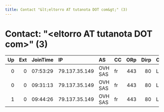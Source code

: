 ```yaml
---
title: Contact "&lt;eltorro AT tutanota DOT com&gt;" (3)
---
```


# Contact: "&lt;eltorro AT tutanota DOT com&gt;" (3)

|   Up |   Ext | JoinTime   | IP            | AS      | CC   |   ORp |   Dirp | OS    | Version   | Nickname   |   eFamMembers |
|-----:|------:|:-----------|:--------------|:--------|:-----|------:|-------:|:------|:----------|:-----------|--------------:|
|    0 |     0 | 07:53:29   | 79.137.35.149 | OVH SAS | fr   |   443 |     80 | Linux | 0.3.1.8   | eltorro    |             1 |
|    0 |     0 | 09:31:13   | 79.137.35.149 | OVH SAS | fr   |   443 |     80 | Linux | 0.3.1.8   | eltorro    |             1 |
|    1 |     0 | 09:44:26   | 79.137.35.149 | OVH SAS | fr   |   443 |     80 | Linux | 0.3.1.8   | eltorro    |             1 |
